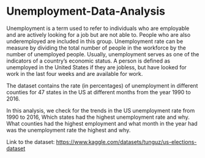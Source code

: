 # Unemployment-Data-Analysis
Unemployment is a term used to refer to individuals who are employable and are actively looking for a job but are not able to. People who are also underemployed are included in this group. Unemployment rate can be measure by dividing the total number of people in the workforce by the number of unemployed people. Usually, unemployment serves as one of the indicators of a country’s economic status. A person is defined as unemployed in the United States if they are jobless, but have looked for work in the last four weeks and are available for work.

The dataset contains the rate (in percentages) of unemployment in different counties for 47 states in the US at different months from the year 1990 to 2016.

In this analysis, we check for the trends in the US unemployment rate from 1990 to 2016, Which states had the highest unemployment rate and why. What counties had the highest employment and what month in the year had was the unemployment rate the highest and why.

Link to the dataset: https://www.kaggle.com/datasets/tunguz/us-elections-dataset
